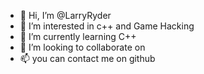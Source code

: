 - 👋 Hi, I’m @LarryRyder
- 👀 I’m interested in c++ and Game Hacking
- 🌱 I’m currently learning C++
- 💞️ I’m looking to collaborate on 
- 📫 you can contact me on github

<!---
LarryRyder/LarryRyder is a ✨ special ✨ repository because its `README.md` (this file) appears on your GitHub profile.
You can click the Preview link to take a look at your changes.
--->
